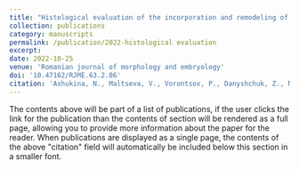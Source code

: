 ```yaml
---
title: "Histological evaluation of the incorporation and remodeling of structural allografts in critical size metaphyseal femur defects in rats of different ages"
collection: publications
category: manuscripts
permalink: /publication/2022-histological evaluation
excerpt: 
date: 2022-10-25
venue: 'Romanian journal of morphology and embryology'
doi: '10.47162/RJME.63.2.06'
citation: 'Ashukina, N., Maltseva, V., Vorontsov, P., Danyshchuk, Z., Nikolchenko, O., & Korzh, M. (2022). &quot;Histological evaluation of the incorporation and remodeling of structural allografts in critical size metaphyseal femur defects in rats of different ages.&quot; <i>Romanian journal of morphology and embryology</i>. 63(2).'
---
```


The contents above will be part of a list of publications, if the user clicks the link for the publication than the contents of section will be rendered as a full page, allowing you to provide more information about the paper for the reader. When publications are displayed as a single page, the contents of the above "citation" field will automatically be included below this section in a smaller font.
